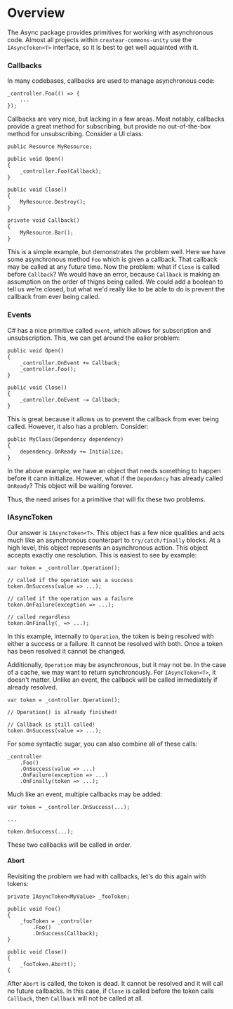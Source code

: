 # Overview

The Async package provides primitives for working with asynchronous code. Almost all projects within `createar-commons-unity` use the `IAsyncToken<T>` interface, so it is best to get well aquainted with it.


### Callbacks

In many codebases, callbacks are used to manage asynchronous code:

```
_controller.Foo(() => {
	...
});
```

Callbacks are very nice, but lacking in a few areas. Most notably, callbacks provide a great method for subscribing, but provide no out-of-the-box method for unsubscribing. Consider a UI class:

```
public Resource MyResource;

public void Open()
{
	_controller.Foo(Callback);
}

public void Close()
{
	MyResource.Destroy();
}

private void Callback()
{
	MyResource.Bar();
}
```

This is a simple example, but demonstrates the problem well. Here we have some asynchronous method `Foo` which is given a callback. That callback may be called at any future time. Now the problem: what if `Close` is called before `Callback`? We would have an error, because `Callback` is making an assumption on the order of thigns being called. We could add a boolean to tell us we're closed, but what we'd really like to be able to do is prevent the callback from ever being called.

### Events

C# has a nice primitive called `event`, which allows for subscription and unsubscription. This, we can get around the ealier problem:

```
public void Open()
{
	_controller.OnEvent += Callback;
	_controller.Foo();
}

public void Close()
{
	_controller.OnEvent -= Callback;
}
```

This is great because it allows us to prevent the callback from ever being called. However, it also has a problem. Consider:

```
public MyClass(Dependency dependency)
{
	dependency.OnReady += Initialize;
}
```

In the above example, we have an object that needs something to happen before it cann initialize. However, what if the `Dependency` has already called `OnReady`? This object will be waiting forever.

Thus, the need arises for a primitive that will fix these two problems.

### IAsyncToken<T>

Our answer is `IAsyncToken<T>`. This object has a few nice qualities and acts much like an asynchronous counterpart to `try/catch/finally` blocks. At a high level, this object represents an asynchronous action. This object accepts exactly one resolution. This is easiest to see by example:

```
var token = _controller.Operation();

// called if the operation was a success
token.OnSuccess(value => ...);

// called if the operation was a failure
token.OnFailure(exception => ...);

// called regardless
token.OnFinally(_ => ...);
```

In this example, internally to `Operation`, the token is being resolved with either a success or a failure. It cannot be resolved with both. Once a token has been resolved it cannot be changed.

Additionally, `Operation` may be asynchronous, but it may not be. In the case of a cache, we may want to return synchronously. For `IAsyncToken<T>`, it doesn't matter. Unlike an event, the callback will be called immediately if already resolved.

```
var token = _controller.Operation();

// Operation() is already finished!

// Callback is still called!
token.OnSuccess(value => ...);
```

For some syntactic sugar, you can also combine all of these calls:

```
_controller
	.Foo()
	.OnSuccess(value => ...)
	.OnFailure(exception => ...)
	.OnFinally(token => ...);
```

Much like an event, multiple callbacks may be added:

```
var token = _controller.OnSuccess(...);

...

token.OnSuccess(...);
```

These two callbacks will be called in order.

#### Abort

Revisiting the problem we had with callbacks, let's do this again with tokens:

```
private IAsyncToken<MyValue> _fooToken;

public void Foo()
{
	_fooToken = _controller
		.Foo()
		.OnSuccess(Callback);
}

public void Close()
{
	_fooToken.Abort();
{
```

After `Abort` is called, the token is dead. It cannot be resolved and it will call no future callbacks. In this case, if `Close` is called before the token calls `Callback`, then `Callback` will not be called at all. 














